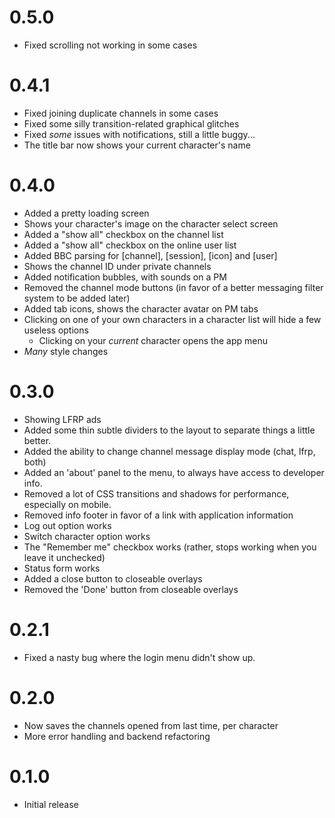 # 0.5.0
- Fixed scrolling not working in some cases

# 0.4.1
- Fixed joining duplicate channels in some cases
- Fixed some silly transition-related graphical glitches
- Fixed _some_ issues with notifications, still a little buggy...
- The title bar now shows your current character's name

# 0.4.0
- Added a pretty loading screen
- Shows your character's image on the character select screen
- Added a "show all" checkbox on the channel list
- Added a "show all" checkbox on the online user list
- Added BBC parsing for [channel], [session], [icon] and [user]
- Shows the channel ID under private channels
- Added notification bubbles, with sounds on a PM
- Removed the channel mode buttons (in favor of a better messaging filter system to be added later)
- Added tab icons, shows the character avatar on PM tabs
- Clicking on one of your own characters in a character list will hide a few useless options
  - Clicking on your _current_ character opens the app menu
- _Many_ style changes

# 0.3.0
- Showing LFRP ads
- Added some thin subtle dividers to the layout to separate things a little better.
- Added the ability to change channel message display mode (chat, lfrp, both)
- Added an 'about' panel to the menu, to always have access to developer info.
- Removed a lot of CSS transitions and shadows for performance, especially on mobile.
- Removed info footer in favor of a link with application information
- Log out option works
- Switch character option works
- The "Remember me" checkbox works (rather, stops working when you leave it unchecked)
- Status form works
- Added a close button to closeable overlays
- Removed the 'Done' button from closeable overlays

# 0.2.1
- Fixed a nasty bug where the login menu didn't show up.

# 0.2.0
- Now saves the channels opened from last time, per character
- More error handling and backend refactoring

# 0.1.0
- Initial release
